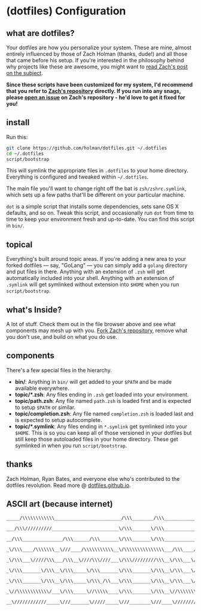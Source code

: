 # (dotfiles) Configuration

## what are dotfiles?

Your dotfiles are how you personalize your system. These are mine, almost entirely influenced by those of Zach Holman (thanks, dude!) and all those that came before his setup. If you're interested in the philosophy behind why projects like these are awesome, you might want to [read Zach's post on the subject](http://zachholman.com/2010/08/dotfiles-are-meant-to-be-forked/).

**Since these scripts have been customized for my system, I'd recommend that you refer to [Zach's repository](https://github.com/holman/dotfiles) directly. If you run into any snags, please [open an issue](https://github.com/holman/dotfiles/issues) on Zach's repository - he'd love to get it fixed for you!**

## install

Run this:

```sh
git clone https://github.com/holman/dotfiles.git ~/.dotfiles
cd ~/.dotfiles
script/bootstrap
```


This will symlink the appropriate files in `.dotfiles` to your home directory.
Everything is configured and tweaked within `~/.dotfiles`.

The main file you'll want to change right off the bat is `zsh/zshrc.symlink`,
which sets up a few paths that'll be different on your particular machine.

`dot` is a simple script that installs some dependencies, sets sane OS X
defaults, and so on. Tweak this script, and occasionally run `dot` from
time to time to keep your environment fresh and up-to-date. You can find
this script in `bin/`.

## topical

Everything's built around topic areas. If you're adding a new area to your
forked dotfiles — say, "GoLang" — you can simply add a `golang` directory and put
files in there. Anything with an extension of `.zsh` will get automatically
included into your shell. Anything with an extension of `.symlink` will get
symlinked without extension into `$HOME` when you run `script/bootstrap`.

## what's Inside?

A lot of stuff. Check them out in the file browser above and see what components may mesh up with you. [Fork Zach's repository](https://github.com/holman/dotfiles/fork), remove what you don't use, and build on what you do use.

## components

There's a few special files in the hierarchy.

- **bin/**: Anything in `bin/` will get added to your `$PATH` and be made
  available everywhere.
- **topic/\*.zsh**: Any files ending in `.zsh` get loaded into your
  environment.
- **topic/path.zsh**: Any file named `path.zsh` is loaded first and is
  expected to setup `$PATH` or similar.
- **topic/completion.zsh**: Any file named `completion.zsh` is loaded
  last and is expected to setup autocomplete.
- **topic/\*.symlink**: Any files ending in `*.symlink` get symlinked into
  your `$HOME`. This is so you can keep all of those versioned in your dotfiles
  but still keep those autoloaded files in your home directory. These get
  symlinked in when you run `script/bootstrap`.

## thanks

Zach Holman, Ryan Bates, and everyone else who's contributed to the dotfiles revolution. Read more @ [dotfiles.github.io](http://dotfiles.github.io/).

## ASCII art (because internet)
````
_____/\\\\\\\\\\\\_________________________/\\\________/\\\__________________/\\\________
 ___/\\\//////////_________________________\/\\\_______\/\\\_________________\/\\\________
  __/\\\_______________/\\\______/\\\_______\/\\\_______\/\\\_________________\/\\\________
   _\/\\\____/\\\\\\\__\///____/\\\\\\\\\\\__\/\\\\\\\\\\\\\\\___/\\\____/\\\__\/\\\________
    _\/\\\___\/////\\\___/\\\__\////\\\////___\/\\\/////////\\\__\/\\\___\/\\\__\/\\\\\\\\\__
     _\/\\\_______\/\\\__\/\\\_____\/\\\_______\/\\\_______\/\\\__\/\\\___\/\\\__\/\\\////\\\_
      _\/\\\_______\/\\\__\/\\\_____\/\\\_/\\___\/\\\_______\/\\\__\/\\\___\/\\\__\/\\\__\/\\\_
       _\//\\\\\\\\\\\\/___\/\\\_____\//\\\\\____\/\\\_______\/\\\__\//\\\\\\\\\___\/\\\\\\\\\__
        __\////////////_____\///_______\/////_____\///________\///____\/////////____\/////////___
````
